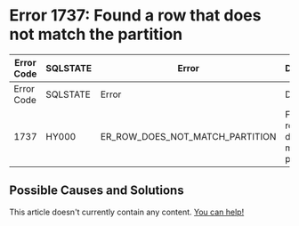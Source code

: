 
# Error 1737: Found a row that does not match the partition


| Error Code | SQLSTATE | Error | Description |
| --- | --- | --- | --- |
| Error Code | SQLSTATE | Error | Description |
| 1737 | HY000 | ER_ROW_DOES_NOT_MATCH_PARTITION | Found a row that does not match the partition |




## Possible Causes and Solutions


This article doesn't currently contain any content. [You can help!](/kb/en/writing-and-editing-knowledge-base-articles/)

